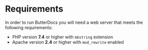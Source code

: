 # Requirements
In order to run ButterDocs you will need a web server that meets the following requirements:

- PHP version **7.4** or higher with `mbstring` extension
- Apache version **2.4** or higher with `mod_rewrite` enabled